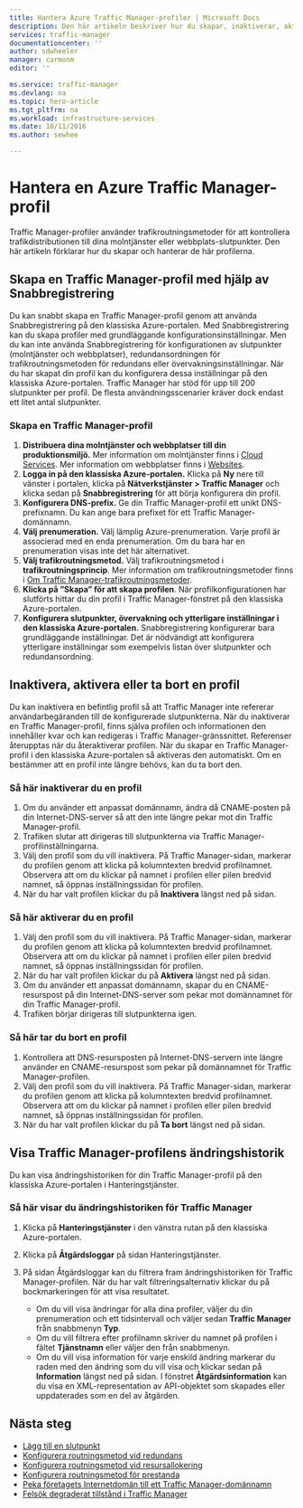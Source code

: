```yaml
---
title: Hantera Azure Traffic Manager-profiler | Microsoft Docs
description: Den här artikeln beskriver hur du skapar, inaktiverar, aktiverar, tar bort och visar historiken för en Azure Traffic Manager-profil.
services: traffic-manager
documentationcenter: ''
author: sdwheeler
manager: carmonm
editor: ''

ms.service: traffic-manager
ms.devlang: na
ms.topic: hero-article
ms.tgt_pltfrm: na
ms.workload: infrastructure-services
ms.date: 10/11/2016
ms.author: sewhee

---
```

# <a name="manage-an-azure-traffic-manager-profile"></a>Hantera en Azure Traffic Manager-profil
Traffic Manager-profiler använder trafikroutningsmetoder för att kontrollera trafikdistributionen till dina molntjänster eller webbplats-slutpunkter. Den här artikeln förklarar hur du skapar och hanterar de här profilerna.

## <a name="create-a-traffic-manager-profile-using-quick-create"></a>Skapa en Traffic Manager-profil med hjälp av Snabbregistrering
Du kan snabbt skapa en Traffic Manager-profil genom att använda Snabbregistrering på den klassiska Azure-portalen. Med Snabbregistrering kan du skapa profiler med grundläggande konfigurationsinställningar. Men du kan inte använda Snabbregistrering för konfigurationen av slutpunkter (molntjänster och webbplatser), redundansordningen för trafikroutningsmetoden för redundans eller övervakningsinställningar. När du har skapat din profil kan du konfigurera dessa inställningar på den klassiska Azure-portalen. Traffic Manager har stöd för upp till 200 slutpunkter per profil. De flesta användningsscenarier kräver dock endast ett litet antal slutpunkter.

### <a name="to-create-a-traffic-manager-profile"></a>Skapa en Traffic Manager-profil
1. **Distribuera dina molntjänster och webbplatser till din produktionsmiljö.** Mer information om molntjänster finns i [Cloud Services](http://go.microsoft.com/fwlink/p/?LinkId=314074). Mer information om webbplatser finns i [Websites](http://go.microsoft.com/fwlink/p/?LinkId=393327).
2. **Logga in på den klassiska Azure-portalen.** Klicka på **Ny** nere till vänster i portalen, klicka på **Nätverkstjänster > Traffic Manager** och klicka sedan på **Snabbregistrering** för att börja konfigurera din profil.
3. **Konfigurera DNS-prefix.** Ge din Traffic Manager-profil ett unikt DNS-prefixnamn. Du kan ange bara prefixet för ett Traffic Manager-domännamn.
4. **Välj prenumeration.** Välj lämplig Azure-prenumeration. Varje profil är associerad med en enda prenumeration. Om du bara har en prenumeration visas inte det här alternativet.
5. **Välj trafikroutningsmetod.** Välj trafikroutningsmetod i **trafikroutningsprincip**. Mer information om trafikroutningsmetoder finns i [Om Traffic Manager-trafikroutningsmetoder](traffic-manager-routing-methods.md).
6. **Klicka på ”Skapa” för att skapa profilen**. När profilkonfigurationen har slutförts hittar du din profil i Traffic Manager-fönstret på den klassiska Azure-portalen.
7. **Konfigurera slutpunkter, övervakning och ytterligare inställningar i den klassiska Azure-portalen.** Snabbregistrering konfigurerar bara grundläggande inställningar. Det är nödvändigt att konfigurera ytterligare inställningar som exempelvis listan över slutpunkter och redundansordning.

## <a name="disable,-enable,-or-delete-a-profile"></a>Inaktivera, aktivera eller ta bort en profil
Du kan inaktivera en befintlig profil så att Traffic Manager inte refererar användarbegäranden till de konfigurerade slutpunkterna. När du inaktiverar en Traffic Manager-profil, finns själva profilen och informationen den innehåller kvar och kan redigeras i Traffic Manager-gränssnittet.  Referenser återupptas när du återaktiverar profilen. När du skapar en Traffic Manager-profil i den klassiska Azure-portalen så aktiveras den automatiskt. Om en bestämmer att en profil inte längre behövs, kan du ta bort den.

### <a name="to-disable-a-profile"></a>Så här inaktiverar du en profil
1. Om du använder ett anpassat domännamn, ändra då CNAME-posten på din Internet-DNS-server så att den inte längre pekar mot din Traffic Manager-profil.
2. Trafiken slutar att dirigeras till slutpunkterna via Traffic Manager-profilinställningarna.
3. Välj den profil som du vill inaktivera. På Traffic Manager-sidan, markerar du profilen genom att klicka på kolumntexten bredvid profilnamnet. Observera att om du klickar på namnet i profilen eller pilen bredvid namnet, så öppnas inställningssidan för profilen.
4. När du har valt profilen klickar du på **Inaktivera** längst ned på sidan.

### <a name="to-enable-a-profile"></a>Så här aktiverar du en profil
1. Välj den profil som du vill inaktivera. På Traffic Manager-sidan, markerar du profilen genom att klicka på kolumntexten bredvid profilnamnet. Observera att om du klickar på namnet i profilen eller pilen bredvid namnet, så öppnas inställningssidan för profilen.
2. När du har valt profilen klickar du på **Aktivera** längst ned på sidan.
3. Om du använder ett anpassat domännamn, skapar du en CNAME-resurspost på din Internet-DNS-server som pekar mot domännamnet för din Traffic Manager-profil.
4. Trafiken börjar dirigeras till slutpunkterna igen.

### <a name="to-delete-a-profile"></a>Så här tar du bort en profil
1. Kontrollera att DNS-resursposten på Internet-DNS-servern inte längre använder en CNAME-resurspost som pekar på domännamnet för Traffic Manager-profilen.
2. Välj den profil som du vill inaktivera. På Traffic Manager-sidan, markerar du profilen genom att klicka på kolumntexten bredvid profilnamnet. Observera att om du klickar på namnet i profilen eller pilen bredvid namnet, så öppnas inställningssidan för profilen.
3. När du har valt profilen klickar du på **Ta bort** längst ned på sidan.

## <a name="view-traffic-manager-profile-change-history"></a>Visa Traffic Manager-profilens ändringshistorik
Du kan visa ändringshistoriken för din Traffic Manager-profil på den klassiska Azure-portalen i Hanteringstjänster.

### <a name="to-view-your-traffic-manager-change-history"></a>Så här visar du ändringshistoriken för Traffic Manager
1. Klicka på **Hanteringstjänster** i den vänstra rutan på den klassiska Azure-portalen.
2. Klicka på **Åtgärdsloggar** på sidan Hanteringstjänster.
3. På sidan Åtgärdsloggar kan du filtrera fram ändringshistoriken för Traffic Manager-profilen. När du har valt filtreringsalternativ klickar du på bockmarkeringen för att visa resultatet.
   
   * Om du vill visa ändringar för alla dina profiler, väljer du din prenumeration och ett tidsintervall och väljer sedan **Traffic Manager** från snabbmenyn **Typ**.
   * Om du vill filtrera efter profilnamn skriver du namnet på profilen i fältet **Tjänstnamn** eller väljer den från snabbmenyn.
   * Om du vill visa information för varje enskild ändring markerar du raden med den ändring som du vill visa och klickar sedan på **Information** längst ned på sidan. I fönstret **Åtgärdsinformation** kan du visa en XML-representation av API-objektet som skapades eller uppdaterades som en del av åtgärden.

## <a name="next-steps"></a>Nästa steg
* [Lägg till en slutpunkt](traffic-manager-endpoints.md)
* [Konfigurera routningsmetod vid redundans](traffic-manager-configure-failover-routing-method.md)
* [Konfigurera routningsmetod vid resursallokering](traffic-manager-configure-round-robin-routing-method.md)
* [Konfigurera routningsmetod för prestanda](traffic-manager-configure-performance-routing-method.md)
* [Peka företagets Internetdomän till ett Traffic Manager-domännamn](traffic-manager-point-internet-domain.md)
* [Felsök degraderat tillstånd i Traffic Manager](traffic-manager-troubleshooting-degraded.md)

<!--HONumber=Oct16_HO3-->


